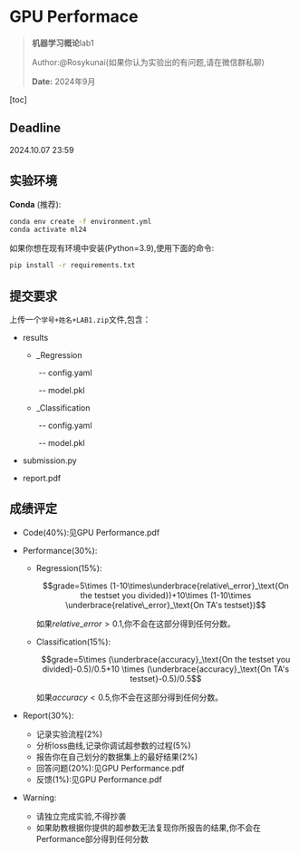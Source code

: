 # GPU Performace

> <p><strong>机器学习概论</strong>lab1</p>
>
> Author:@Rosykunai(如果你认为实验出的有问题,请在微信群私聊)
>
> <p><strong>Date:</strong> 2024年9月</p>

[toc]

## Deadline

2024.10.07 23:59

## 实验环境

__Conda__ (推荐):

```bash
conda env create -f environment.yml
conda activate ml24
```

如果你想在现有环境中安装(Python=3.9),使用下面的命令:

```bash
pip install -r requirements.txt
```

## 提交要求

上传一个``学号+姓名+LAB1.zip``文件,包含：

- results

  - _Regression

    ​	-- config.yaml

    ​	-- model.pkl

  - _Classification

    ​	-- config.yaml

    ​	-- model.pkl

- submission.py

- report.pdf

## 成绩评定

- Code(40%):见GPU Performance.pdf

- Performance(30%):

  - Regression(15%):

    $$grade=5\times (1-10\times\underbrace{relative\_error}_\text{On the testset you divided})+10\times (1-10\times \underbrace{relative\_error}_\text{On TA's testset})$$

    如果$relative\_error>0.1$,你不会在这部分得到任何分数。 

  - Classification(15%):

    $$grade=5\times (\underbrace{accuracy}_\text{On the testset you divided}-0.5)/0.5+10 \times (\underbrace{accuracy}_\text{On TA's testset}-0.5)/0.5$$

    如果$accuracy<0.5$,你不会在这部分得到任何分数。 

- Report(30%):

  - 记录实验流程(2%)
  - 分析loss曲线,记录你调试超参数的过程(5%)
  - 报告你在自己划分的数据集上的最好结果(2%)
  - 回答问题(20%):见GPU Performance.pdf
  - 反馈(1%):见GPU Performance.pdf

- Warning:

  - 请独立完成实验,不得抄袭
  - 如果助教根据你提供的超参数无法复现你所报告的结果,你不会在Performance部分得到任何分数
